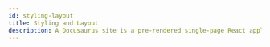 ```yaml
---
id: styling-layout
title: Styling and Layout
description: A Docusaurus site is a pre-rendered single-page React application. You can style it the way you style React apps.
---
```


